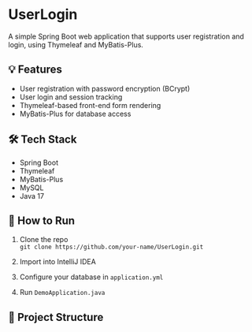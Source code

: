 # UserLogin

A simple Spring Boot web application that supports user registration and login, using Thymeleaf and MyBatis-Plus.

## 💡 Features

- User registration with password encryption (BCrypt)
- User login and session tracking
- Thymeleaf-based front-end form rendering
- MyBatis-Plus for database access

## 🛠 Tech Stack

- Spring Boot
- Thymeleaf
- MyBatis-Plus
- MySQL
- Java 17

## 🚀 How to Run

1. Clone the repo  
   `git clone https://github.com/your-name/UserLogin.git`

2. Import into IntelliJ IDEA

3. Configure your database in `application.yml`

4. Run `DemoApplication.java`

## 📁 Project Structure
